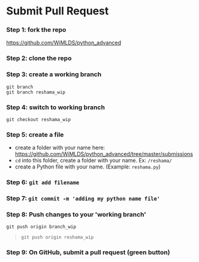 # Submit Pull Request

### Step 1:  fork the repo
https://github.com/WiMLDS/python_advanced

### Step 2:  clone the repo

### Step 3:  create a working branch
`git branch`  
`git branch reshama_wip`

### Step 4:  switch to working branch
`git checkout reshama_wip`

### Step 5:  create a file
- create a folder with your name here:  https://github.com/WiMLDS/python_advanced/tree/master/submissions
- `cd` into this folder, create a folder with your name.  Ex:  `/reshama/`
- create a Python file with your name.  (Example:  `reshama.py`)

### Step 6:  `git add filename`


### Step 7:  `git commit -m 'adding my python name file'`

### Step 8:  Push changes to your 'working branch'
`git push origin branch_wip`  
>`git push origin reshama_wip`

### Step 9:  On GitHub, submit a pull request (green button)
